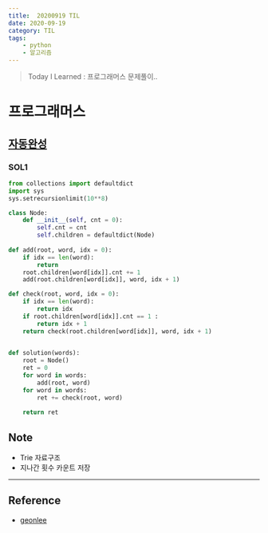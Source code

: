 ```yaml
---
title:  20200919 TIL
date: 2020-09-19
category: TIL
tags:
    - python
    - 알고리즘
---
```


> Today I Learned : 프로그래머스 문제풀이.. 

# 프로그래머스

## [자동완성](https://programmers.co.kr/learn/courses/30/lessons/17685)

### SOL1
```python
from collections import defaultdict
import sys 
sys.setrecursionlimit(10**8)

class Node:
    def __init__(self, cnt = 0):
        self.cnt = cnt
        self.children = defaultdict(Node)
        
def add(root, word, idx = 0):
    if idx == len(word): 
        return
    root.children[word[idx]].cnt += 1
    add(root.children[word[idx]], word, idx + 1)

def check(root, word, idx = 0):
    if idx == len(word): 
        return idx
    if root.children[word[idx]].cnt == 1 :
        return idx + 1
    return check(root.children[word[idx]], word, idx + 1)

        
def solution(words):
    root = Node()
    ret = 0
    for word in words:
        add(root, word)
    for word in words:
        ret += check(root, word)
    
    return ret
```

## Note
- Trie 자료구조
- 지나간 횟수 카운트 저장

---
## Reference
- [geonlee](https://geonlee.tistory.com/49)